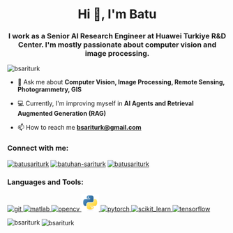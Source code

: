 <h1 align="center">Hi 👋, I'm Batu</h1>
<h3 align="center">I work as a Senior AI Research Engineer at Huawei Turkiye R&D Center. I'm mostly passionate about computer vision and image processing.</h3>

<p align="left"> <img src="https://komarev.com/ghpvc/?username=bsariturk&label=Profile%20views&color=0e75b6&style=flat" alt="bsariturk" /> </p>

- 💬 Ask me about **Computer Vision, Image Processing, Remote Sensing, Photogrammetry, GIS**

- 💻 Currently, I'm improving myself in **AI Agents and Retrieval Augmented Generation (RAG)** 

- 📫 How to reach me **bsariturk@gmail.com**

<h3 align="left">Connect with me:</h3>
<p align="left">
<a href="https://twitter.com/batusariturk" target="blank"><img align="center" src="https://raw.githubusercontent.com/rahuldkjain/github-profile-readme-generator/master/src/images/icons/Social/twitter.svg" alt="batusariturk" height="30" width="40" /></a>
<a href="https://linkedin.com/in/batuhan-sariturk" target="blank"><img align="center" src="https://raw.githubusercontent.com/rahuldkjain/github-profile-readme-generator/master/src/images/icons/Social/linked-in-alt.svg" alt="batuhan-sariturk" height="30" width="40" /></a>
<a href="https://instagram.com/batusariturk" target="blank"><img align="center" src="https://raw.githubusercontent.com/rahuldkjain/github-profile-readme-generator/master/src/images/icons/Social/instagram.svg" alt="batusariturk" height="30" width="40" /></a>
</p>

<h3 align="left">Languages and Tools:</h3>
<p align="left"> <a href="https://git-scm.com/" target="_blank" rel="noreferrer"> <img src="https://www.vectorlogo.zone/logos/git-scm/git-scm-icon.svg" alt="git" width="40" height="40"/> </a> <a href="https://www.mathworks.com/" target="_blank" rel="noreferrer"> <img src="https://upload.wikimedia.org/wikipedia/commons/2/21/Matlab_Logo.png" alt="matlab" width="40" height="40"/> </a> <a href="https://opencv.org/" target="_blank" rel="noreferrer"> <img src="https://www.vectorlogo.zone/logos/opencv/opencv-icon.svg" alt="opencv" width="40" height="40"/> </a> <a href="https://www.python.org" target="_blank" rel="noreferrer"> <img src="https://raw.githubusercontent.com/devicons/devicon/master/icons/python/python-original.svg" alt="python" width="40" height="40"/> </a> <a href="https://pytorch.org/" target="_blank" rel="noreferrer"> <img src="https://www.vectorlogo.zone/logos/pytorch/pytorch-icon.svg" alt="pytorch" width="40" height="40"/> </a> <a href="https://scikit-learn.org/" target="_blank" rel="noreferrer"> <img src="https://upload.wikimedia.org/wikipedia/commons/0/05/Scikit_learn_logo_small.svg" alt="scikit_learn" width="40" height="40"/> </a> <a href="https://www.tensorflow.org" target="_blank" rel="noreferrer"> <img src="https://www.vectorlogo.zone/logos/tensorflow/tensorflow-icon.svg" alt="tensorflow" width="40" height="40"/> </a> </p>

<p><img align="left" src="https://github-readme-stats.vercel.app/api/top-langs?username=bsariturk&show_icons=true&locale=en&layout=compact" alt="bsariturk" /></p>

<p>&nbsp;<img align="center" src="https://github-readme-stats.vercel.app/api?username=bsariturk&show_icons=true&locale=en" alt="bsariturk" /></p>

